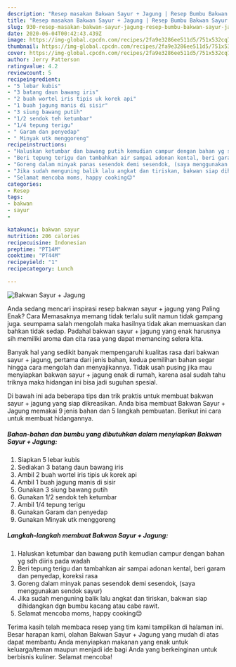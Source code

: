 ```yaml
---
description: "Resep masakan Bakwan Sayur + Jagung | Resep Bumbu Bakwan Sayur + Jagung Yang Sempurna"
title: "Resep masakan Bakwan Sayur + Jagung | Resep Bumbu Bakwan Sayur + Jagung Yang Sempurna"
slug: 930-resep-masakan-bakwan-sayur-jagung-resep-bumbu-bakwan-sayur-jagung-yang-sempurna
date: 2020-06-04T00:42:43.439Z
image: https://img-global.cpcdn.com/recipes/2fa9e3286ee511d5/751x532cq70/bakwan-sayur-jagung-foto-resep-utama.jpg
thumbnail: https://img-global.cpcdn.com/recipes/2fa9e3286ee511d5/751x532cq70/bakwan-sayur-jagung-foto-resep-utama.jpg
cover: https://img-global.cpcdn.com/recipes/2fa9e3286ee511d5/751x532cq70/bakwan-sayur-jagung-foto-resep-utama.jpg
author: Jerry Patterson
ratingvalue: 4.2
reviewcount: 5
recipeingredient:
- "5 lebar kubis"
- "3 batang daun bawang iris"
- "2 buah wortel iris tipis uk korek api"
- "1 buah jagung manis di sisir"
- "3 siung bawang putih"
- "1/2 sendok teh ketumbar"
- "1/4 tepung terigu"
- " Garam dan penyedap"
- " Minyak utk menggoreng"
recipeinstructions:
- "Haluskan ketumbar dan bawang putih kemudian campur dengan bahan yg sdh diiris pada wadah"
- "Beri tepung terigu dan tambahkan air sampai adonan kental, beri garam dan penyedap, koreksi rasa"
- "Goreng dalam minyak panas sesendok demi sesendok, (saya menggunakan sendok sayur)"
- "Jika sudah menguning balik lalu angkat dan tiriskan, bakwan siap dihidangkan dgn bumbu kacang atau cabe rawit."
- "Selamat mencoba moms, happy cooking😊"
categories:
- Resep
tags:
- bakwan
- sayur
- 

katakunci: bakwan sayur  
nutrition: 206 calories
recipecuisine: Indonesian
preptime: "PT14M"
cooktime: "PT44M"
recipeyield: "1"
recipecategory: Lunch

---
```



![Bakwan Sayur + Jagung](https://img-global.cpcdn.com/recipes/2fa9e3286ee511d5/751x532cq70/bakwan-sayur-jagung-foto-resep-utama.jpg)

Anda sedang mencari inspirasi resep bakwan sayur + jagung yang Paling Enak? Cara Memasaknya memang tidak terlalu sulit namun tidak gampang juga. seumpama salah mengolah maka hasilnya tidak akan memuaskan dan bahkan tidak sedap. Padahal bakwan sayur + jagung yang enak harusnya sih memiliki aroma dan cita rasa yang dapat memancing selera kita.



Banyak hal yang sedikit banyak mempengaruhi kualitas rasa dari bakwan sayur + jagung, pertama dari jenis bahan, kedua pemilihan bahan segar hingga cara mengolah dan menyajikannya. Tidak usah pusing jika mau menyiapkan bakwan sayur + jagung enak di rumah, karena asal sudah tahu triknya maka hidangan ini bisa jadi suguhan spesial.


Di bawah ini ada beberapa tips dan trik praktis untuk membuat bakwan sayur + jagung yang siap dikreasikan. Anda bisa membuat Bakwan Sayur + Jagung memakai 9 jenis bahan dan 5 langkah pembuatan. Berikut ini cara untuk membuat hidangannya.

<!--inarticleads1-->

##### Bahan-bahan dan bumbu yang dibutuhkan dalam menyiapkan Bakwan Sayur + Jagung:

1. Siapkan 5 lebar kubis
1. Sediakan 3 batang daun bawang iris
1. Ambil 2 buah wortel iris tipis uk korek api
1. Ambil 1 buah jagung manis di sisir
1. Gunakan 3 siung bawang putih
1. Gunakan 1/2 sendok teh ketumbar
1. Ambil 1/4 tepung terigu
1. Gunakan  Garam dan penyedap
1. Gunakan  Minyak utk menggoreng




<!--inarticleads2-->

##### Langkah-langkah membuat Bakwan Sayur + Jagung:

1. Haluskan ketumbar dan bawang putih kemudian campur dengan bahan yg sdh diiris pada wadah
1. Beri tepung terigu dan tambahkan air sampai adonan kental, beri garam dan penyedap, koreksi rasa
1. Goreng dalam minyak panas sesendok demi sesendok, (saya menggunakan sendok sayur)
1. Jika sudah menguning balik lalu angkat dan tiriskan, bakwan siap dihidangkan dgn bumbu kacang atau cabe rawit.
1. Selamat mencoba moms, happy cooking😊




Terima kasih telah membaca resep yang tim kami tampilkan di halaman ini. Besar harapan kami, olahan Bakwan Sayur + Jagung yang mudah di atas dapat membantu Anda menyiapkan makanan yang enak untuk keluarga/teman maupun menjadi ide bagi Anda yang berkeinginan untuk berbisnis kuliner. Selamat mencoba!
